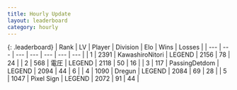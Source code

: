 ```yaml
---
title: Hourly Update
layout: leaderboard
category: hourly
---
```


{: .leaderboard}
| Rank | LV | Player | Division | Elo | Wins | Losses |
| --- | --- | --- | --- | --- | --- | --- |
| <span data-change="0">1</span> | 2391 | <span title="ID: 164871">KawashiroNitori</span> | LEGEND | <span data-change="0">2156</span> | <span data-change="0">78</span> | <span data-change="0">24</span> |
| <span data-change="0">2</span> | 568 | <span title="ID: 407707">電圧</span> | LEGEND | <span data-change="9">2118</span> | <span data-change="1">50</span> | <span data-change="0">16</span> |
| <span data-change="0">3</span> | 117 | <span title="ID: 454837">PassingDetdom</span> | LEGEND | <span data-change="0">2094</span> | <span data-change="0">44</span> | <span data-change="0">6</span> |
| <span data-change="0">4</span> | 1090 | <span title="ID: 337810">Dregun</span> | LEGEND | <span data-change="0">2084</span> | <span data-change="0">69</span> | <span data-change="0">28</span> |
| <span data-change="3">5</span> | 1047 | <span title="ID: 568882">Pixel Sign</span> | LEGEND | <span data-change="6">2072</span> | <span data-change="1">91</span> | <span data-change="0">44</span> |